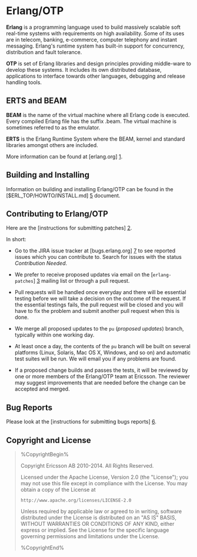 Erlang/OTP
==========

**Erlang** is a programming language used to build massively scalable soft
real-time systems with requirements on high availability. Some of its
uses are in telecom, banking, e-commerce, computer telephony and
instant messaging. Erlang's runtime system has built-in support for
concurrency, distribution and fault tolerance.

**OTP** is set of Erlang libraries and design principles providing
middle-ware to develop these systems. It includes its own distributed
database, applications to interface towards other languages, debugging
and release handling tools.

ERTS and BEAM
-------------
**BEAM** is the name of the virtual machine where all Erlang code is executed.
Every compiled Erlang file has the suffix .beam. The virtual machine
is sometimes referred to as the emulator.

**ERTS** is the Erlang Runtime System where the BEAM, kernel and
standard libraries amongst others are included.

More information can be found at [erlang.org] [1].

Building and Installing
-----------------------

Information on building and installing Erlang/OTP can be found
in the [$ERL_TOP/HOWTO/INSTALL.md] [5] document.

Contributing to Erlang/OTP
--------------------------

Here are the [instructions for submitting patches] [2].

In short:

*   Go to the JIRA issue tracker at [bugs.erlang.org] [7] to see reported issues which you can contribute to. Search for issues with the status *Contribution Needed*.

*   We prefer to receive proposed updates via email on the
    [`erlang-patches`] [3] mailing list or through a pull request.

*   Pull requests will be handled once everyday and there will be 
    essential testing before we will take a decision on the outcome
    of the request. If the essential testings fails, the pull request
    will be closed and you will have to fix the problem and submit another
    pull request when this is done.

*   We merge all proposed updates to the `pu` (*proposed updates*) branch,
    typically within one working day.

*   At least once a day, the contents of the `pu` branch will be built on
    several platforms (Linux, Solaris, Mac OS X, Windows, and so on) and
    automatic test suites will be run. We will email you if any problems are
    found.

*   If a proposed change builds and passes the tests, it will be reviewed
    by one or more members of the Erlang/OTP team at Ericsson. The reviewer
    may suggest improvements that are needed before the change can be accepted
    and merged.


Bug Reports
--------------------------

Please look at the [instructions for submitting bugs reports] [6].


Copyright and License
---------------------

> %CopyrightBegin%
>
> Copyright Ericsson AB 2010-2014. All Rights Reserved.
>
> Licensed under the Apache License, Version 2.0 (the "License");
> you may not use this file except in compliance with the License.
> You may obtain a copy of the License at
>
>     http://www.apache.org/licenses/LICENSE-2.0
>
> Unless required by applicable law or agreed to in writing, software
> distributed under the License is distributed on an "AS IS" BASIS,
> WITHOUT WARRANTIES OR CONDITIONS OF ANY KIND, either express or implied.
> See the License for the specific language governing permissions and
> limitations under the License.
>
> %CopyrightEnd%



   [1]: http://www.erlang.org
   [2]: http://wiki.github.com/erlang/otp/contribution-guidelines
   [3]: http://www.erlang.org/static/doc/mailinglist.html
   [4]: http://erlang.github.com/otp/
   [5]: HOWTO/INSTALL.md
   [6]: https://github.com/erlang/otp/wiki/Bug-reports
   [7]: http://bugs.erlang.org
